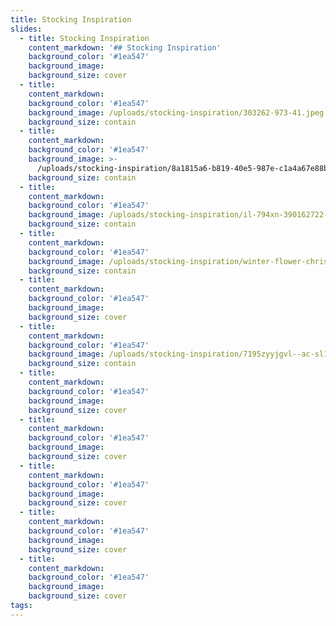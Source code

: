 ```yaml
---
title: Stocking Inspiration
slides:
  - title: Stocking Inspiration
    content_markdown: '## Stocking Inspiration'
    background_color: '#1ea547'
    background_image:
    background_size: cover
  - title:
    content_markdown:
    background_color: '#1ea547'
    background_image: /uploads/stocking-inspiration/303262-973-41.jpeg
    background_size: contain
  - title:
    content_markdown:
    background_color: '#1ea547'
    background_image: >-
      /uploads/stocking-inspiration/8a1815a6-b819-40e5-987e-c1a4a67e88ba-1-e250c87081154c7cea747f0df7e81214.jpeg
    background_size: contain
  - title:
    content_markdown:
    background_color: '#1ea547'
    background_image: /uploads/stocking-inspiration/il-794xn-390162722-c7sk.webp
    background_size: contain
  - title:
    content_markdown:
    background_color: '#1ea547'
    background_image: /uploads/stocking-inspiration/winter-flower-christmas-stockings-1.jpeg
    background_size: contain
  - title:
    content_markdown:
    background_color: '#1ea547'
    background_image:
    background_size: cover
  - title:
    content_markdown:
    background_color: '#1ea547'
    background_image: /uploads/stocking-inspiration/7195zyyjgvl--ac-sl1500.jpg
    background_size: contain
  - title:
    content_markdown:
    background_color: '#1ea547'
    background_image:
    background_size: cover
  - title:
    content_markdown:
    background_color: '#1ea547'
    background_image:
    background_size: cover
  - title:
    content_markdown:
    background_color: '#1ea547'
    background_image:
    background_size: cover
  - title:
    content_markdown:
    background_color: '#1ea547'
    background_image:
    background_size: cover
  - title:
    content_markdown:
    background_color: '#1ea547'
    background_image:
    background_size: cover
tags:
---
```



